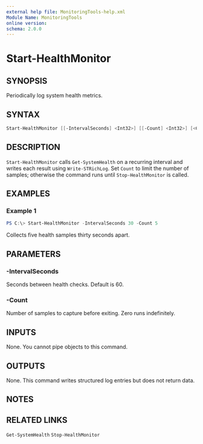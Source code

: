 ```yaml
---
external help file: MonitoringTools-help.xml
Module Name: MonitoringTools
online version:
schema: 2.0.0
---
```


# Start-HealthMonitor

## SYNOPSIS
Periodically log system health metrics.

## SYNTAX
```powershell
Start-HealthMonitor [[-IntervalSeconds] <Int32>] [[-Count] <Int32>] [<CommonParameters>]
```

## DESCRIPTION
`Start-HealthMonitor` calls `Get-SystemHealth` on a recurring interval and writes each result using `Write-STRichLog`. Set `Count` to limit the number of samples; otherwise the command runs until `Stop-HealthMonitor` is called.

## EXAMPLES
### Example 1
```powershell
PS C:\> Start-HealthMonitor -IntervalSeconds 30 -Count 5
```
Collects five health samples thirty seconds apart.

## PARAMETERS
### -IntervalSeconds
Seconds between health checks. Default is 60.
### -Count
Number of samples to capture before exiting. Zero runs indefinitely.

## INPUTS
None. You cannot pipe objects to this command.

## OUTPUTS
None. This command writes structured log entries but does not return data.

## NOTES

## RELATED LINKS
`Get-SystemHealth`
`Stop-HealthMonitor`
